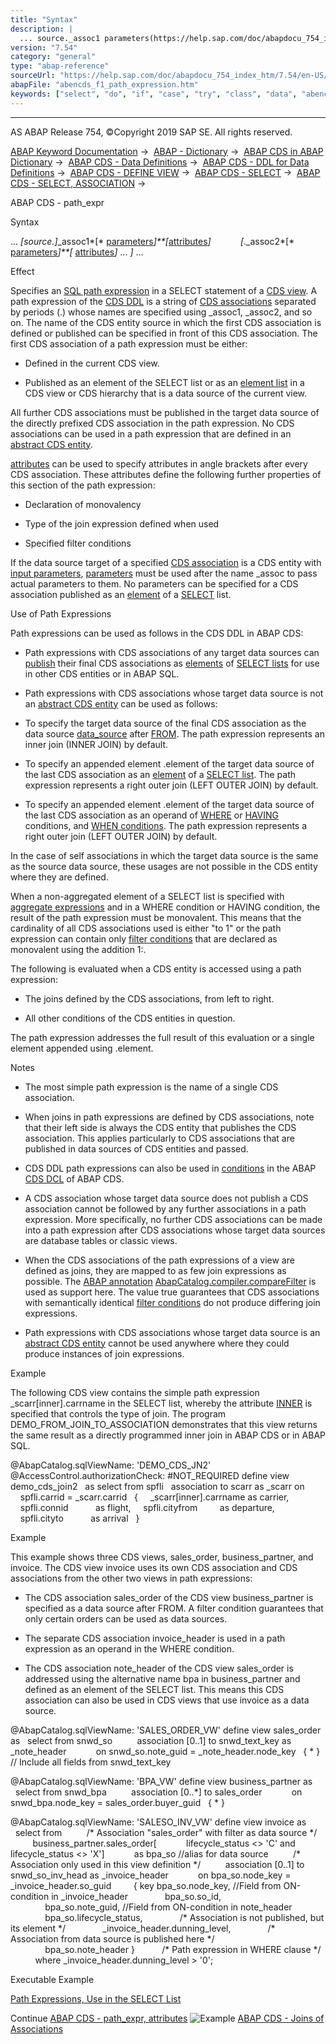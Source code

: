```yaml
---
title: "Syntax"
description: |
  ... source._assoc1 parameters(https://help.sap.com/doc/abapdocu_754_index_htm/7.54/en-US/abencds_f1_select_parameters.htm)attributes(https://help.sap.com/doc/abapdocu_754_index_htm/7.54/en-US/abencds_path_expression_attr.htm) ._assoc2 parameters(https://help.s
version: "7.54"
category: "general"
type: "abap-reference"
sourceUrl: "https://help.sap.com/doc/abapdocu_754_index_htm/7.54/en-US/abencds_f1_path_expression.htm"
abapFile: "abencds_f1_path_expression.htm"
keywords: ["select", "do", "if", "case", "try", "class", "data", "abencds", "path", "expression"]
---
```


* * *

AS ABAP Release 754, ©Copyright 2019 SAP SE. All rights reserved.

[ABAP Keyword Documentation](https://help.sap.com/doc/abapdocu_754_index_htm/7.54/en-US/abenabap.htm) →  [ABAP - Dictionary](https://help.sap.com/doc/abapdocu_754_index_htm/7.54/en-US/abenabap_dictionary.htm) →  [ABAP CDS in ABAP Dictionary](https://help.sap.com/doc/abapdocu_754_index_htm/7.54/en-US/abencds.htm) →  [ABAP CDS - Data Definitions](https://help.sap.com/doc/abapdocu_754_index_htm/7.54/en-US/abenddic_cds_entities.htm) →  [ABAP CDS - DDL for Data Definitions](https://help.sap.com/doc/abapdocu_754_index_htm/7.54/en-US/abencds_f1_ddl_syntax.htm) →  [ABAP CDS - DEFINE VIEW](https://help.sap.com/doc/abapdocu_754_index_htm/7.54/en-US/abencds_f1_define_view.htm) →  [ABAP CDS - SELECT](https://help.sap.com/doc/abapdocu_754_index_htm/7.54/en-US/abencds_f1_select_statement.htm) →  [ABAP CDS - SELECT, ASSOCIATION](https://help.sap.com/doc/abapdocu_754_index_htm/7.54/en-US/abencds_f1_association.htm) → 

ABAP CDS - path\_expr

Syntax

... *\[*source.*\]*\_assoc1*\[* [parameters](https://help.sap.com/doc/abapdocu_754_index_htm/7.54/en-US/abencds_f1_select_parameters.htm)*\]**\[*[attributes](https://help.sap.com/doc/abapdocu_754_index_htm/7.54/en-US/abencds_path_expression_attr.htm)*\]*
           *\[*.\_assoc2*\[* [parameters](https://help.sap.com/doc/abapdocu_754_index_htm/7.54/en-US/abencds_f1_select_parameters.htm)*\]**\[* [attributes](https://help.sap.com/doc/abapdocu_754_index_htm/7.54/en-US/abencds_path_expression_attr.htm)*\]* ... *\]* ...

Effect

Specifies an [SQL path expression](https://help.sap.com/doc/abapdocu_754_index_htm/7.54/en-US/abencds_path_expression_glosry.htm "Glossary Entry") in a SELECT statement of a [CDS view](https://help.sap.com/doc/abapdocu_754_index_htm/7.54/en-US/abencds_view_glosry.htm "Glossary Entry"). A path expression of the [CDS DDL](https://help.sap.com/doc/abapdocu_754_index_htm/7.54/en-US/abencds_ddl_glosry.htm "Glossary Entry") is a string of [CDS associations](https://help.sap.com/doc/abapdocu_754_index_htm/7.54/en-US/abencds_association_glosry.htm "Glossary Entry") separated by periods (.) whose names are specified using \_assoc1, \_assoc2, and so on. The name of the CDS entity source in which the first CDS association is defined or published can be specified in front of this CDS association. The first CDS association of a path expression must be either:

-   Defined in the current CDS view.

-   Published as an element of the SELECT list or as an [element list](https://help.sap.com/doc/abapdocu_754_index_htm/7.54/en-US/abencds_f1_hiera_element_list.htm) in a CDS view or CDS hierarchy that is a data source of the current view.

All further CDS associations must be published in the target data source of the directly prefixed CDS association in the path expression. No CDS associations can be used in a path expression that are defined in an [abstract CDS entity](https://help.sap.com/doc/abapdocu_754_index_htm/7.54/en-US/abenabstract_entity_glosry.htm "Glossary Entry").

[attributes](https://help.sap.com/doc/abapdocu_754_index_htm/7.54/en-US/abencds_path_expression_attr.htm) can be used to specify attributes in angle brackets after every CDS association. These attributes define the following further properties of this section of the path expression:

-   Declaration of monovalency

-   Type of the join expression defined when used

-   Specified filter conditions

If the data source target of a specified [CDS association](https://help.sap.com/doc/abapdocu_754_index_htm/7.54/en-US/abencds_association_glosry.htm "Glossary Entry") is a CDS entity with [input parameters](https://help.sap.com/doc/abapdocu_754_index_htm/7.54/en-US/abencds_f1_param.htm), [parameters](https://help.sap.com/doc/abapdocu_754_index_htm/7.54/en-US/abencds_f1_select_parameters.htm) must be used after the name \_assoc to pass actual parameters to them. No parameters can be specified for a CDS association published as an [element](https://help.sap.com/doc/abapdocu_754_index_htm/7.54/en-US/abencds_f1_select_list_entry.htm) of a [SELECT](https://help.sap.com/doc/abapdocu_754_index_htm/7.54/en-US/abencds_f1_select_list.htm) list.

Use of Path Expressions

Path expressions can be used as follows in the CDS DDL in ABAP CDS:

-   Path expressions with CDS associations of any target data sources can [publish](https://help.sap.com/doc/abapdocu_754_index_htm/7.54/en-US/abencds_f1_select_list_association.htm) their final CDS associations as [elements](https://help.sap.com/doc/abapdocu_754_index_htm/7.54/en-US/abencds_f1_select_list_entry.htm) of [SELECT lists](https://help.sap.com/doc/abapdocu_754_index_htm/7.54/en-US/abencds_f1_select_list.htm) for use in other CDS entities or in ABAP SQL.

-   Path expressions with CDS associations whose target data source is not an [abstract CDS entity](https://help.sap.com/doc/abapdocu_754_index_htm/7.54/en-US/abenabstract_entity_glosry.htm "Glossary Entry") can be used as follows:

-   To specify the target data source of the final CDS association as the data source [data\_source](https://help.sap.com/doc/abapdocu_754_index_htm/7.54/en-US/abencds_f1_data_source.htm) after [FROM](https://help.sap.com/doc/abapdocu_754_index_htm/7.54/en-US/abencds_f1_select_statement.htm). The path expression represents an inner join (INNER JOIN) by default.

-   To specify an appended element .element of the target data source of the last CDS association as an [element](https://help.sap.com/doc/abapdocu_754_index_htm/7.54/en-US/abencds_f1_select_list_entry.htm) of a [SELECT list](https://help.sap.com/doc/abapdocu_754_index_htm/7.54/en-US/abencds_f1_select_list.htm). The path expression represents a right outer join (LEFT OUTER JOIN) by default.

-   To specify an appended element .element of the target data source of the last CDS association as an operand of [WHERE](https://help.sap.com/doc/abapdocu_754_index_htm/7.54/en-US/abencds_f1_where_clause.htm) or [HAVING](https://help.sap.com/doc/abapdocu_754_index_htm/7.54/en-US/abencds_f1_having_clause.htm) conditions, and [WHEN conditions](https://help.sap.com/doc/abapdocu_754_index_htm/7.54/en-US/abencds_f1_searched_case_expr.htm). The path expression represents a right outer join (LEFT OUTER JOIN) by default.

In the case of self associations in which the target data source is the same as the source data source, these usages are not possible in the CDS entity where they are defined.

When a non-aggregated element of a SELECT list is specified with [aggregate expressions](https://help.sap.com/doc/abapdocu_754_index_htm/7.54/en-US/abencds_f1_aggregate_functions.htm) and in a WHERE condition or HAVING condition, the result of the path expression must be monovalent. This means that the cardinality of all CDS associations used is either "to 1" or the path expression can contain only [filter conditions](https://help.sap.com/doc/abapdocu_754_index_htm/7.54/en-US/abencds_path_expression_attr.htm) that are declared as monovalent using the addition 1:.

The following is evaluated when a CDS entity is accessed using a path expression:

-   The joins defined by the CDS associations, from left to right.

-   All other conditions of the CDS entities in question.

The path expression addresses the full result of this evaluation or a single element appended using .element.

Notes

-   The most simple path expression is the name of a single CDS association.

-   When joins in path expressions are defined by CDS associations, note that their left side is always the CDS entity that publishes the CDS association. This applies particularly to CDS associations that are published in data sources of CDS entities and passed.

-   CDS DDL path expressions can also be used in [conditions](https://help.sap.com/doc/abapdocu_754_index_htm/7.54/en-US/abencds_dcl_role_conditions.htm) in the ABAP [CDS DCL](https://help.sap.com/doc/abapdocu_754_index_htm/7.54/en-US/abencds_dcl_glosry.htm "Glossary Entry") of ABAP CDS.

-   A CDS association whose target data source does not publish a CDS association cannot be followed by any further associations in a path expression. More specifically, no further CDS associations can be made into a path expression after CDS associations whose target data sources are database tables or classic views.

-   When the CDS associations of the path expressions of a view are defined as joins, they are mapped to as few join expressions as possible. The [ABAP annotation](https://help.sap.com/doc/abapdocu_754_index_htm/7.54/en-US/abencore_annotation_glosry.htm "Glossary Entry") [AbapCatalog.compiler.compareFilter](https://help.sap.com/doc/abapdocu_754_index_htm/7.54/en-US/abencds_f1_view_entity_annotations.htm) is used as support here. The value true guarantees that CDS associations with semantically identical [filter conditions](https://help.sap.com/doc/abapdocu_754_index_htm/7.54/en-US/abencds_path_expression_attr.htm) do not produce differing join expressions.

-   Path expressions with CDS associations whose target data source is an [abstract CDS entity](https://help.sap.com/doc/abapdocu_754_index_htm/7.54/en-US/abenabstract_entity_glosry.htm "Glossary Entry") cannot be used anywhere where they could produce instances of join expressions.

Example

The following CDS view contains the simple path expression \_scarr\[inner\].carrname in the SELECT list, whereby the attribute [INNER](https://help.sap.com/doc/abapdocu_754_index_htm/7.54/en-US/abencds_path_expression_attr.htm) is specified that controls the type of join. The program DEMO\_FROM\_JOIN\_TO\_ASSOCIATION demonstrates that this view returns the same result as a directly programmed inner join in ABAP CDS or in ABAP SQL.

@AbapCatalog.sqlViewName: 'DEMO\_CDS\_JN2'
@AccessControl.authorizationCheck: #NOT\_REQUIRED
define view demo\_cds\_join2
  as select from spfli
  association to scarr as \_scarr on
    spfli.carrid = \_scarr.carrid
  {
    \_scarr\[inner\].carrname as carrier,
    spfli.connid           as flight,
    spfli.cityfrom         as departure,
    spfli.cityto           as arrival
  }      

Example

This example shows three CDS views, sales\_order, business\_partner, and invoice. The CDS view invoice uses its own CDS association and CDS associations from the other two views in path expressions:

-   The CDS association sales\_order of the CDS view business\_partner is specified as a data source after FROM. A filter condition guarantees that only certain orders can be used as data sources.

-   The separate CDS association invoice\_header is used in a path expression as an operand in the WHERE condition.

-   The CDS association note\_header of the CDS view sales\_order is addressed using the alternative name bpa in business\_partner and defined as an element of the SELECT list. This means this CDS association can also be used in CDS views that use invoice as a data source.

@AbapCatalog.sqlViewName: 'SALES\_ORDER\_VW'
define view sales\_order as
  select from snwd\_so
         association \[0..1\] to snwd\_text\_key as \_note\_header
           on snwd\_so.note\_guid = \_note\_header.node\_key
  { \* } // Include all fields from snwd\_text\_key

@AbapCatalog.sqlViewName: 'BPA\_VW'
define view business\_partner as
  select from snwd\_bpa
         association \[0..\*\] to sales\_order
           on snwd\_bpa.node\_key = sales\_order.buyer\_guid
  { \* }

@AbapCatalog.sqlViewName: 'SALESO\_INV\_VW'
define view invoice as
  select from
         /\* Association "sales\_order" with filter as data source \*/
         business\_partner.sales\_order\[
           lifecycle\_status <> 'C' and lifecycle\_status <> 'X'\]
           as bpa\_so //alias for data source
         /\* Association only used in this view definition \*/
         association \[0..1\] to snwd\_so\_inv\_head as \_invoice\_header
           on bpa\_so.node\_key = \_invoice\_header.so\_guid
        { key bpa\_so.node\_key, //Field from ON-condition in \_invoice\_header
              bpa\_so.so\_id,
              bpa\_so.note\_guid, //Field from ON-condition in note\_header
              bpa\_so.lifecycle\_status,
              /\* Association is not published, but its element \*/
              \_invoice\_header.dunning\_level,
              /\* Association from data source is published here \*/
              bpa\_so.note\_header }
          /\* Path expression in WHERE clause \*/
          where \_invoice\_header.dunning\_level > '0';

Executable Example

[Path Expressions, Use in the SELECT List](https://help.sap.com/doc/abapdocu_754_index_htm/7.54/en-US/abenpath_expr_in_colspec_abexa.htm)

Continue
[ABAP CDS - path\_expr, attributes](https://help.sap.com/doc/abapdocu_754_index_htm/7.54/en-US/abencds_path_expression_attr.htm)
![Example](exa.gif "Example") [ABAP CDS - Joins of Associations](https://help.sap.com/doc/abapdocu_754_index_htm/7.54/en-US/abencds_assoc_join_abexa.htm)
